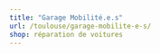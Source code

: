 ```yaml
---
title: "Garage Mobilité.e.s"
url: /toulouse/garage-mobilite-e-s/
shop: réparation de voitures
---
```

